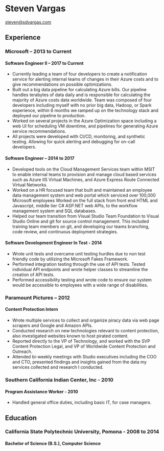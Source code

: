 # Steven Vargas
steven@sdvargas.com   

## Experience

### Microsoft – 2013 to Current

#### Software Engineer II – 2017 to Current
- Currently leading a team of four developers to create a notification service for alerting internal teams of changes in their Azure costs and to give recommendations on possible optimizations.
- Built out a big data pipeline for calculating Azure bills. Our pipeline handles terabytes of data daily and is responsible for calculating the majority of Azure costs data worldwide. Team was composed of four developers including myself with no prior big data, Hadoop, or Spark experience, within 6 months we ramped up on the technology stack and deployed our pipeline to production.
- Worked on several projects in the Azure Optimization space including a web UI for scheduling VM downtime, and pipelines for generating Azure service recommendations.
- All projects were developed with CI/CD, monitoring, and synthetic testing. Allowing for quick alerting and debugging for on-call developers.

#### Software Engineer – 2014 to 2017
- Developed tools on the Cloud Management Services team within MSIT to enable internal teams to provision and manage cloud based services such as Azure IIS Virtual Machines, and Azure Express Route Connected Virtual Networks.
- Worked on a HR focused team that built and maintained an employee data management system and web portal which serviced over 100,000 Microsoft employees Worked on the full stack from front end HTML and Javascript, middle tier C# ASP.NET web APIs, to the workflow management system and SQL databases.
- Helped our team transition from Visual Studio Team Foundation to Visual Studio Online and git for source control management. This included training team members on git, and developing our teams branching, code review, and continuous deployment strategies.

#### Software Development Engineer In Test - 2014
- Wrote unit tests and overcame unit testing hurdles due to non test friendly code by utilizing the Microsoft Fakes Framework.
- Performed integration testing through the use of API tests. Tested individual API endpoints and wrote helper classes to streamline the creation of API tests.
- Performed accessibility testing and wrote code to ensure our system would be accessible to employees with a wide range of disabilities.

### Paramount Pictures – 2012

#### Content Protection Intern
- Wrote multiple services to collect and organize piracy data via web page scrapers and Google and Amazon APIs.
- Conducted research on new technologies relevant to content protection, also investigated websites known to host pirated content.
- Reported directly to the VP of Technology, and worked with the SVP Content Protection Legal, and VP of Worldwide Content Protection and Outreach.
- Attended bi-weekly meetings with Studio executives including the COO and CTO, presented findings and insights gained from the data my services collected and research I conducted.

### Southern California Indian Center, Inc - 2010

#### Program Assistance Worker - 2010
- Handled general office duties, including basic IT, for case managers.

## Education

### California State Polytechnic University, Pomona - 2008 to 2014

#### Bachelor of Science (B.S.), Computer Science


